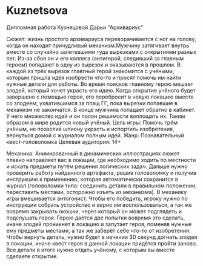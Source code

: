 # Kuznetsova
Дипломная работа Кузнецовой Дарьи "Архивариус"

Сюжет: жизнь простого архивариуса переворачивается с ног на голову, когда он находит причудливый механизм.Мужчину затягивает внутрь вместе со случайно залетевшими туда вырезками с открытиями разных лет. Из-за сбоя он и его коллега (антигерой, следивший за главным героем) попадают в одну из вырезок и оказываются в прошлом. В каждой из трёх вырезок главгный герой знакомится с учёными, которым пришла идея изобрести что-то и просят помочь им найти нужные детали для работы. Во время поисков главному герою мешает злодей, который хочет украсть его идею. Когда открытие учёного будет завершено с помощью героя, его перебросит в новую локацию вместе со злодеем, ухватившимся за плащ ГГ, пока вырезки попавшие в механизм не закончатся. В конце мужчина попадает обратно в кабинет. У него множество идей и он полон решимости воплощать их. Таким образом в мире родится новый учёный.
Цель игры: Помочь трём учёным, не позволив шпиону украсть и испортить изобретения, вернуться домой с журналом полным идей.
Жанр: Познавательный квест-головоломка
Целевая аудитория: 14+

Механика:
Анимированный в динамических иллюстрациях сюжет плавно направляет вас в локации, где необходимо ходить по местности и искать предметы путём решения логических задач. Дальше нужно проверить работу найденного артефакта, решив головоломку и получив инструкцию к применению, которая автоматически сохранится в журнал (головоломки типа: соединить детали в правильном положении, переставить местами, осторожно изъять из механизма). В механику игры вмешивается антогонист. Чтобы его победить, игроку нужно по инструкции собрать устройство и верно им воспользоваться, а так же вовремя закрывать окошки, через который он может подглядеть и подслушать героя. Герою даётся две попытки вовремя это сделать, иначе злодей проникнет в локацию и запутает героя, поменяв нужные ему предметы местами, а так же заберёт себе что-то от изобретения. Чтобы вернуть деталь, нужно будет в иечении 30 секунд догнать злодея в локации, иначе квест героя в данной локации придётся пройти заново. Все детали в итоге нужно отдать учёному, с которым вы вместе сделаете открытие.

